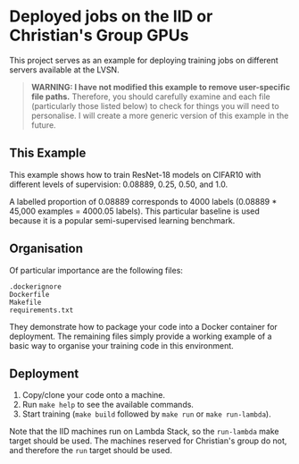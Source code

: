 # Deployed jobs on the IID or Christian's Group GPUs

This project serves as an example for deploying training jobs on different servers available at the LVSN.

> **WARNING: I have not modified this example to remove user-specific file paths.** Therefore, you should carefully examine and each file (particularly those listed below) to check for things you will need to personalise. I will create a more generic version of this example in the future.

## This Example

This example shows how to train ResNet-18 models on CIFAR10 with different levels of supervision: 0.08889, 0.25, 0.50, and 1.0.

A labelled proportion of 0.08889 corresponds to 4000 labels (0.08889 * 45,000 examples = 4000.05 labels). This particular baseline is used because it is a popular semi-supervised learning benchmark.

## Organisation

Of particular importance are the following files:

```shell
.dockerignore
Dockerfile
Makefile
requirements.txt
```

They demonstrate how to package your code into a Docker container for deployment. The remaining files simply provide a working example of a basic way to organise your training code in this environment.

## Deployment

1. Copy/clone your code onto a machine.
2. Run `make help` to see the available commands.
3. Start training (`make build` followed by `make run` or `make run-lambda`).

Note that the IID machines run on Lambda Stack, so the `run-lambda` make target should be used. The machines reserved for Christian's group do not, and therefore the `run` target should be used.
